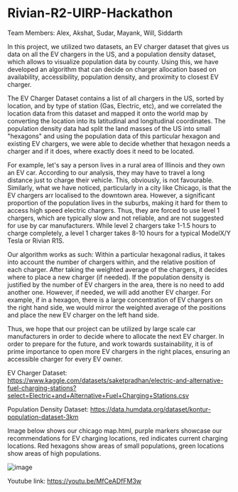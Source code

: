 # Rivian-R2-UIRP-Hackathon

Team Members: Alex, Akshat, Sudar, Mayank, Will, Siddarth 

In this project, we utilized two datasets, an EV charger dataset that gives us data on all the EV chargers in the US, and a population density dataset, which allows to visualize population data by county. Using this, we have developed an algorithm that can decide on charger allocation based on availability, accessibility, population density, and proximity to closest EV charger.

The EV Charger Dataset contains a list of all chargers in the US, sorted by location, and by type of station (Gas, Electric, etc), and we correlated the location data from this dataset and mapped it onto the world map by converting the location into its latitudinal and longitudinal coordinates. The population density data had split the land masses of the US into small "hexagons" and using the population data of this particular hexagon and existing EV chargers, we were able to decide whether that hexagon needs a charger and if it does, where exactly does it need to be located.

For example, let's say a person lives in a rural area of Illinois and they own an EV car. According to our analysis, they may have to travel a long distance just to charge their vehicle. This, obviously, is not favourable. Similarly, what we have noticed, particularly in a city like Chicago, is that the EV chargers arr localised to the downtown area. However, a significant proportion of the population lives in the suburbs, making it hard for them to access high speed electric chargers. Thus, they are forced to use level 1 chargers, which are typically slow and not reliable, and are not suggested for use by car manufacturers. While level 2 chargers take 1-1.5 hours to charge completely, a level 1 charger takes 8-10 hours for a typical ModelX/Y Tesla or Rivian R1S.

Our algorithm works as such: Within a particular hexagonal radius, it takes into account the number of chargers within, and the relative position of each charger. After taking the weighted average of the chargers, it decides where to place a new charger (if needed). If the population density is justified by the number of EV chargers in the area, there is no need to add another one. However, if needed, we will add another EV charger. For example, if in a hexagon, there is a large concentration of EV chargers on the right hand side, we would mirror the weighted average of the positions and place the new EV charger on the left hand side.

Thus, we hope that our project can be utilized by large scale car manufacturers in order to decide where to allocate the next EV charger. In order to prepare for the future, and work towards sustainability, it is of prime importance to open more EV chargers in the right places, ensuring an accessible charger for every EV owner.

EV Charger Dataset: https://www.kaggle.com/datasets/saketpradhan/electric-and-alternative-fuel-charging-stations?select=Electric+and+Alternative+Fuel+Charging+Stations.csv

Population Density Dataset: https://data.humdata.org/dataset/kontur-population-dataset-3km

Image below shows our chicago map.html, purple markers showcase our recommendations for EV charging locations, red indicates current charging locations. Red hexagons show areas of small populations, green locations show areas of high populations.

![image](https://github.com/Siddarth2004/Rivian-R2-UIRP-Hackathon/assets/112680022/b5ce680b-5dbc-4e6b-a5bb-67653c8ab5a1)

Youtube link: https://youtu.be/MfCeADfFM3w

